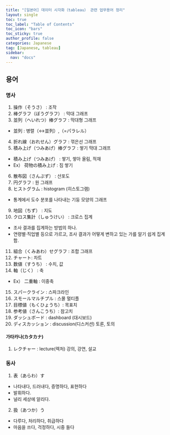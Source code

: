 ```yaml
---
title: "[일본어] 데이터 시각화（tableau） 관련 업무용어 정리"
layout: single
toc: true
toc_label: "Table of Contents"
toc_icon: "bars"
toc_sticky: true
author_profile: false
categories: Japanese
tag: [Japanese, tableau]
sidebar:
  nav: "docs"
---
```


## 용어
### 명사
1. 操作（そうさ） : 조작
2. 棒グラフ（ぼうグラフ） : 막대 그래프
3. 並列（へいれつ）棒グラフ : 막대형 그래프
- 並列 : 병렬（↔並列）,（=パラレル）
4. 折れ線（おれせん）グラフ : 꺾은선 그래프
5. 積み上げ（つみあげ）棒グラフ : 쌓기 막대 그래프
- 積み上げ（つみあげ） : 쌓기, 쌓아 올림, 적재
- Ex） 荷物の積み上げ : 짐 쌓기
6. 散布図（さんぷず） : 산포도
7. 円グラフ : 원 그래프
8. ヒストグラム : histogram (히스토그램)
- 통계에서 도수 분포를 나타내는 기둥 모양의 그래프
9. 地図（ちず） : 지도
10. クロス集計（しゅうけい） : 크로스 집계
- 조사 결과를 집계하는 방법의 하나.
- 연령별·직업별 등으로 가르고, 조사 결과가 어떻게 변하고 있는 가를 알기 쉽게 집계함.
11. 組合（くみあわ）せグラフ : 조합 그래프
12. チャート: 차트
13. 数値（すうち） : 수치, 값
14. 軸（じく） : 축
- Ex） 二重軸 : 이중축
15. スパークライン : 스파크라인
16. スモールマルチプル : 스몰 멀티플
17. 目標値（もくひょうち）: 목표치
18. 参考値（さんこうち）: 참고치
19. ダッシュボード : dashboard (대시보드)
20. ディスカッション : discussion(디스커션) 토론, 토의

#### 가타카나(カタカナ)
1. レクチャー : lecture(렉처) 강의, 강연, 설교




### 동사
1. 表（あらわ）す
- 나타내다, 드러내다, 증명하다, 표현하다
- 발휘하다.
- 널리 세상에 알리다.

2. 扱（あつか）う
- 다루다, 처리하다, 취급하다
- 마음을 쓰다, 걱정하다, 시중 들다